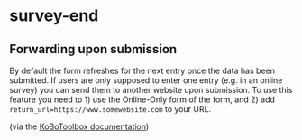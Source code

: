 # survey-end

## Forwarding upon submission

By default the form refreshes for the next entry once the data has been submitted. If users are only supposed to enter one entry (e.g. in an online survey) you can send them to another website upon submission. To use this feature you need to 1) use the Online-Only form of the form, and 2) add `return_url=https://www.somewebsite.com` to your URL.

(via the [KoBoToolbox documentation](https://support.kobotoolbox.org/data_through_webforms.html#forwarding-upon-submission))